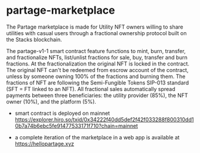 # partage-marketplace

The Partage marketplace is made for Utility NFT owners willing to share utilities with casual users through a fractional ownership protocol built on the Stacks blockchain.

The partage-v1-1 smart contract feature functions to mint, burn, transfer, and fractionalize NFTs, list/unlist fractions for sale, buy, transfer and burn fractions. At the fractionalization the original NFT is locked in the contract. The original NFT can't be redeemed from escrow account of the contract, unless by someone owning 100% of the fractions and burning them. The fractions of NFT are following the Semi-Fungible Tokens SIP-013 standard (SFT = FT linked to an NFT). All fractional sales automatically spread payments between three beneficiaries: the utility provider (85%), the NFT owner (10%), and the platform (5%).

- smart contract is deployed on mainnet https://explorer.hiro.so/txid/0x34222f40dd5def2f42f033288f800310dd10b7a74b6ebc5fe91477533171f710?chain=mainnet

- a complete iteration of the marketplace in a web app is available at https://hellopartage.xyz

